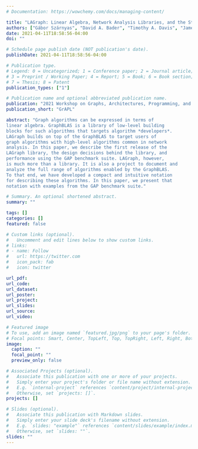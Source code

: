 ```yaml
---
# Documentation: https://wowchemy.com/docs/managing-content/

title: "LAGraph: Linear Algebra, Network Analysis Libraries, and the Study of Graph Algorithms"
authors: ["Gábor Szárnyas", "David A. Bader", "Timothy A. Davis", "James Kitchen", "Timothy G. Mattson", "Scott McMillan", "Erik Welch"]
date: 2021-04-11T18:58:56-04:00
doi: ""

# Schedule page publish date (NOT publication's date).
publishDate: 2021-04-11T18:58:56-04:00

# Publication type.
# Legend: 0 = Uncategorized; 1 = Conference paper; 2 = Journal article;
# 3 = Preprint / Working Paper; 4 = Report; 5 = Book; 6 = Book section;
# 7 = Thesis; 8 = Patent
publication_types: ["1"]

# Publication name and optional abbreviated publication name.
publication: "2021 Workshop on Graphs, Architectures, Programming, and Learning"
publication_short: "GrAPL"

abstract: "Graph algorithms can be expressed in terms of
linear algebra. GraphBLAS is a library of low-level building
blocks for such algorithms that targets algorithm *developers*.
LAGraph builds on top of the GraphBLAS to target users of
graph algorithms with high-level algorithms common in network
analysis. In this paper, we describe the first release of the
LAGraph library, the design decisions behind the library, and
performance using the GAP benchmark suite. LAGraph, however,
is much more than a library. It is also a project to document and
analyze the full range of algorithms enabled by the GraphBLAS.
To that end, we have developed a compact and intuitive notation
for describing these algorithms. In this paper, we present that
notation with examples from the GAP benchmark suite."

# Summary. An optional shortened abstract.
summary: ""

tags: []
categories: []
featured: false

# Custom links (optional).
#   Uncomment and edit lines below to show custom links.
# links:
# - name: Follow
#   url: https://twitter.com
#   icon_pack: fab
#   icon: twitter

url_pdf:
url_code:
url_dataset:
url_poster:
url_project:
url_slides:
url_source:
url_video:

# Featured image
# To use, add an image named `featured.jpg/png` to your page's folder. 
# Focal points: Smart, Center, TopLeft, Top, TopRight, Left, Right, BottomLeft, Bottom, BottomRight.
image:
  caption: ""
  focal_point: ""
  preview_only: false

# Associated Projects (optional).
#   Associate this publication with one or more of your projects.
#   Simply enter your project's folder or file name without extension.
#   E.g. `internal-project` references `content/project/internal-project/index.md`.
#   Otherwise, set `projects: []`.
projects: []

# Slides (optional).
#   Associate this publication with Markdown slides.
#   Simply enter your slide deck's filename without extension.
#   E.g. `slides: "example"` references `content/slides/example/index.md`.
#   Otherwise, set `slides: ""`.
slides: ""
---
```

